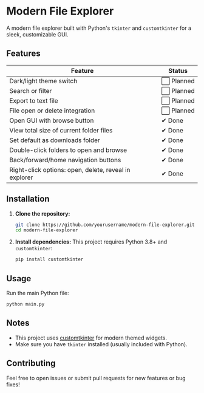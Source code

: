 # Modern File Explorer

A modern file explorer built with Python's `tkinter` and `customtkinter` for a sleek, customizable GUI.

## Features

| Feature                                               | Status     |
| ----------------------------------------------------- | ---------- |
| Dark/light theme switch                               | ⬜ Planned |
| Search or filter                                      | ⬜ Planned |
| Export to text file                                   | ⬜ Planned |
| File open or delete integration                       | ⬜ Planned |
| Open GUI with browse button                           | ✔ Done     |
| View total size of current folder files               | ✔ Done     |
| Set default as downloads folder                       | ✔ Done     |
| Double-click folders to open and browse               | ✔ Done     |
| Back/forward/home navigation buttons                  | ✔ Done     |
| Right-click options: open, delete, reveal in explorer | ✔ Done     |

## Installation

1. **Clone the repository:**

   ```sh
   git clone https://github.com/yourusername/modern-file-explorer.git
   cd modern-file-explorer
   ```

2. **Install dependencies:**
   This project requires Python 3.8+ and `customtkinter`:
   ```sh
   pip install customtkinter
   ```

## Usage

Run the main Python file:

```sh
python main.py
```

## Notes

- This project uses [customtkinter](https://github.com/TomSchimansky/CustomTkinter) for modern themed widgets.
- Make sure you have `tkinter` installed (usually included with Python).

## Contributing

Feel free to open issues or submit pull requests for new features or bug fixes!
